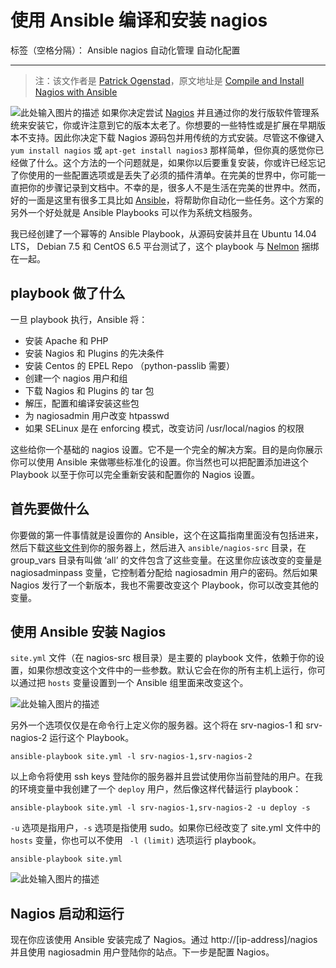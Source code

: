 # 使用 Ansible 编译和安装 nagios

标签（空格分隔）： Ansible nagios 自动化管理 自动化配置

---

> 注：该文作者是 [Patrick Ogenstad][1]，原文地址是 [Compile and Install Nagios with Ansible][2]

![此处输入图片的描述][3] 如果你决定尝试 [Nagios][4] 并且通过你的发行版软件管理系统来安装它，你或许注意到它的版本太老了。你想要的一些特性或是扩展在早期版本不支持。因此你决定下载 Nagios 源码包并用传统的方式安装。尽管这不像键入 `yum install nagios` 或 `apt-get install nagios3` 那样简单，但你真的感觉你已经做了什么。这个方法的一个问题就是，如果你以后要重复安装，你或许已经忘记了你使用的一些配置选项或是丢失了必须的插件清单。在完美的世界中，你可能一直把你的步骤记录到文档中。不幸的是，很多人不是生活在完美的世界中。然而，好的一面是这里有很多工具比如 [Ansible][5]，将帮助你自动化一些任务。这个方案的另外一个好处就是 Ansible Playbooks 可以作为系统文档服务。

我已经创建了一个幂等的 Ansible Playbook，从源码安装并且在 Ubuntu 14.04 LTS， Debian 7.5 和 CentOS 6.5 平台测试了，这个 playbook 与 [Nelmon][6] 捆绑在一起。


## playbook 做了什么

一旦 playbook 执行，Ansible 将：

  - 安装 Apache 和 PHP
  - 安装 Nagios 和 Plugins 的先决条件
  - 安装 Centos 的 EPEL Repo （python-passlib 需要）
  - 创建一个 nagios 用户和组
  - 下载 Nagios 和 Plugins 的 tar 包
  - 解压，配置和编译安装这些包
  - 为 nagiosadmin 用户改变 htpasswd
  - 如果 SELinux 是在 enforcing 模式，改变访问  /usr/local/nagios 的权限

这些给你一个基础的 nagios 设置。它不是一个完全的解决方案。目的是向你展示你可以使用 Ansible 来做哪些标准化的设置。你当然也可以把配置添加进这个 Playbook 以至于你可以完全重新安装和配置你的 Nagios 设置。

## 首先要做什么

你要做的第一件事情就是设置你的 Ansible，这个在这篇指南里面没有包括进来，然后下载[这些文件][7]到你的服务器上，然后进入 `ansible/nagios-src` 目录，在  group_vars 目录有叫做 ‘all’ 的文件包含了这些变量。在这里你应该改变的变量是 nagiosadminpass 变量，它控制着分配给 nagiosadmin 用户的密码。然后如果 Nagios 发行了一个新版本，我也不需要改变这个 Playbook，你可以改变其他的变量。


## 使用 Ansible 安装 Nagios 

`site.yml` 文件（在 nagios-src 根目录）是主要的 playbook 文件，依赖于你的设置，如果你想改变这个文件中的一些参数。默认它会在你的所有主机上运行，你可以通过把 `hosts` 变量设置到一个 Ansible 组里面来改变这个。

![此处输入图片的描述][8]

另外一个选项仅仅是在命令行上定义你的服务器。这个将在 srv-nagios-1 和 srv-nagios-2 运行这个 Playbook。

```
ansible-playbook site.yml -l srv-nagios-1,srv-nagios-2
```

以上命令将使用  ssh keys 登陆你的服务器并且尝试使用你当前登陆的用户。在我的环境变量中我创建了一个 `deploy` 用户，然后像这样代替运行 playbook：

```
ansible-playbook site.yml -l srv-nagios-1,srv-nagios-2 -u deploy -s
```

`-u` 选项是指用户，`-s` 选项是指使用 sudo。如果你已经改变了 site.yml  文件中的 `hosts` 变量，你也可以不使用 ` -l (limit)` 选项运行 playbook。

```
ansible-playbook site.yml
```

![此处输入图片的描述][9]

## Nagios 启动和运行

现在你应该使用 Ansible 安装完成了 Nagios。通过 http://[ip-address]/nagios 并且使用 nagiosadmin 用户登陆你的站点。下一步是配置 Nagios。




  [1]: http://networklore.com/author/patrick-ogenstad/
  [2]: http://networklore.com/ansible-install-nagios/
  [3]: http://networklore.com/wp-content/uploads/2014/05/ansible-nagios-300x168.png
  [4]: http://networklore.com/nagios/
  [5]: http://networklore.com/ansible/
  [6]: http://networklore.com/nelmon/
  [7]: http://networklore.com/go/download-nelmon/
  [8]: http://networklore.com/wp-content/uploads/2014/05/nagios-src-ansible-playbook.png
  [9]: http://networklore.com/wp-content/uploads/2014/05/run-ansible-install-nagios.png